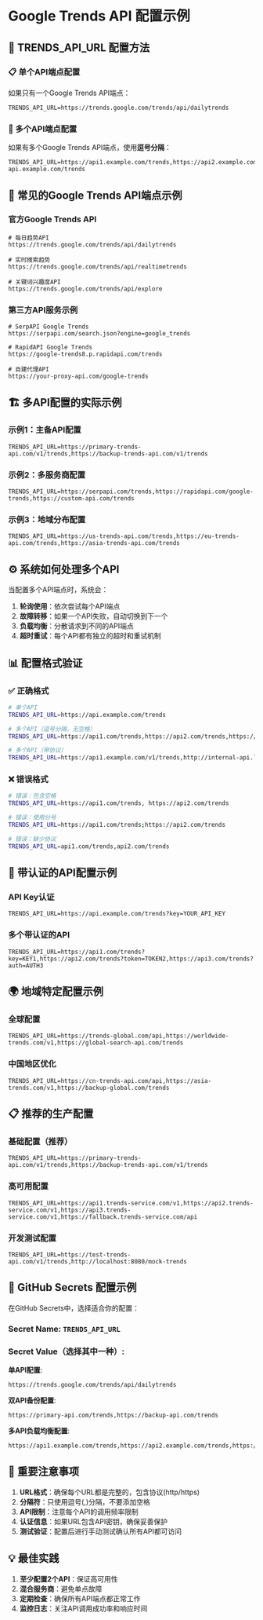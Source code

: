 # Google Trends API 配置示例

## 🔧 TRENDS_API_URL 配置方法

### 📋 单个API端点配置
如果只有一个Google Trends API端点：

```
TRENDS_API_URL=https://trends.google.com/trends/api/dailytrends
```

### 🔄 多个API端点配置
如果有多个Google Trends API端点，使用**逗号分隔**：

```
TRENDS_API_URL=https://api1.example.com/trends,https://api2.example.com/trends,https://backup-api.example.com/trends
```

## 📝 常见的Google Trends API端点示例

### 官方Google Trends API
```
# 每日趋势API
https://trends.google.com/trends/api/dailytrends

# 实时搜索趋势
https://trends.google.com/trends/api/realtimetrends

# 关键词兴趣度API
https://trends.google.com/trends/api/explore
```

### 第三方API服务示例
```
# SerpAPI Google Trends
https://serpapi.com/search.json?engine=google_trends

# RapidAPI Google Trends
https://google-trends8.p.rapidapi.com/trends

# 自建代理API
https://your-proxy-api.com/google-trends
```

## 🏗️ 多API配置的实际示例

### 示例1：主备API配置
```
TRENDS_API_URL=https://primary-trends-api.com/v1/trends,https://backup-trends-api.com/v1/trends
```

### 示例2：多服务商配置
```
TRENDS_API_URL=https://serpapi.com/trends,https://rapidapi.com/google-trends,https://custom-api.com/trends
```

### 示例3：地域分布配置
```
TRENDS_API_URL=https://us-trends-api.com/trends,https://eu-trends-api.com/trends,https://asia-trends-api.com/trends
```

## ⚙️ 系统如何处理多个API

当配置多个API端点时，系统会：

1. **轮询使用**：依次尝试每个API端点
2. **故障转移**：如果一个API失败，自动切换到下一个
3. **负载均衡**：分散请求到不同的API端点
4. **超时重试**：每个API都有独立的超时和重试机制

## 📊 配置格式验证

### ✅ 正确格式
```bash
# 单个API
TRENDS_API_URL=https://api.example.com/trends

# 多个API（逗号分隔，无空格）
TRENDS_API_URL=https://api1.com/trends,https://api2.com/trends,https://api3.com/trends

# 多个API（带协议）
TRENDS_API_URL=https://api1.example.com/v1/trends,http://internal-api.local:8080/trends,https://backup.example.com/api/trends
```

### ❌ 错误格式
```bash
# 错误：包含空格
TRENDS_API_URL=https://api1.com/trends, https://api2.com/trends

# 错误：使用分号
TRENDS_API_URL=https://api1.com/trends;https://api2.com/trends

# 错误：缺少协议
TRENDS_API_URL=api1.com/trends,api2.com/trends
```

## 🔐 带认证的API配置示例

### API Key认证
```
TRENDS_API_URL=https://api.example.com/trends?key=YOUR_API_KEY
```

### 多个带认证的API
```
TRENDS_API_URL=https://api1.com/trends?key=KEY1,https://api2.com/trends?token=TOKEN2,https://api3.com/trends?auth=AUTH3
```

## 🌍 地域特定配置示例

### 全球配置
```
TRENDS_API_URL=https://trends-global.com/api,https://worldwide-trends.com/v1,https://global-search-api.com/trends
```

### 中国地区优化
```
TRENDS_API_URL=https://cn-trends-api.com/api,https://asia-trends.com/v1,https://backup-global.com/trends
```

## 📋 推荐的生产配置

### 基础配置（推荐）
```
TRENDS_API_URL=https://primary-trends-api.com/v1/trends,https://backup-trends-api.com/v1/trends
```

### 高可用配置
```
TRENDS_API_URL=https://api1.trends-service.com/v1,https://api2.trends-service.com/v1,https://api3.trends-service.com/v1,https://fallback.trends-service.com/api
```

### 开发测试配置
```
TRENDS_API_URL=https://test-trends-api.com/v1/trends,http://localhost:8080/mock-trends
```

## 🔧 GitHub Secrets 配置示例

在GitHub Secrets中，选择适合你的配置：

### Secret Name: `TRENDS_API_URL`
### Secret Value（选择其中一种）:

**单API配置**:
```
https://trends.google.com/trends/api/dailytrends
```

**双API备份配置**:
```
https://primary-api.com/trends,https://backup-api.com/trends
```

**多API负载均衡配置**:
```
https://api1.example.com/trends,https://api2.example.com/trends,https://api3.example.com/trends
```

## 🚨 重要注意事项

1. **URL格式**：确保每个URL都是完整的，包含协议(http/https)
2. **分隔符**：只使用逗号(,)分隔，不要添加空格
3. **API限制**：注意每个API的调用频率限制
4. **认证信息**：如果URL包含API密钥，确保妥善保护
5. **测试验证**：配置后进行手动测试确认所有API都可访问

## 💡 最佳实践

1. **至少配置2个API**：保证高可用性
2. **混合服务商**：避免单点故障
3. **定期检查**：确保所有API端点都正常工作
4. **监控日志**：关注API调用成功率和响应时间
